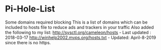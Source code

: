 # Pi-Hole-List
Some domains required blocking
This is a list of domains which can be included to hosts file to reduce ads and trackers in your traffic
Also added the following to my list:
  http://sysctl.org/cameleon/hosts  - Last updated : 2018-03-17
  http://winhelp2002.mvps.org/hosts.txt - Updated: April-8-2019
since there is no https.
